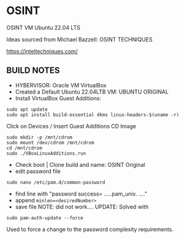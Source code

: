 # OSINT
OSINT VM Ubuntu 22.04 LTS 

Ideas sourced from Michael Bazzell: OSINT TECHNIQUES 

https://inteltechniques.com/

## BUILD NOTES

- HYBERVISOR: Oracle VM VirtualBox
- Created a Default Ubuntu 22.04LTB VM: UBUNTU ORIGINAL
- Install VirtualBox Guest Additions:
``` 
sudo apt update
sudo apt install build-essential dkms linux-headers-$(uname -r)
```
Click on Devices / Insert Guest Additions CD Image
```
sudo mkdir -p /mnt/cdrom
sudo mount /dev/cdrom /mnt/cdrom
cd /mnt/cdrom
sudo ./VBoxLinuxAdditions.run
```

- Check boot | Clone build and name: OSINT Original
- edit password file
``` 
sudo nano /etc/pam.d/common-password
```
- find line with "password success= .....pam_unix. ...." 
- append `minlen=<desiredNumber>`
- save file
NOTE: did not work....
UPDATE: Solved with 
```
sudo pam-auth-update --force
```
Used to force a change to the password complexity requirements. 



